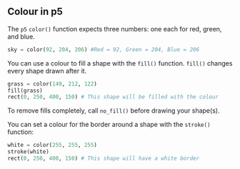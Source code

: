 ## Colour in p5

The `p5` `color()` function expects three numbers: one each for red, green, and blue.

```python
sky = color(92, 204, 206) #Red = 92, Green = 204, Blue = 206
```

You can use a colour to fill a shape with the `fill()` function. `fill()` changes every shape drawn after it.

```python
grass = color(149, 212, 122)
fill(grass)
rect(0, 250, 400, 150) # This shape will be filled with the colour
```

To remove fills completely, call `no_fill()` before drawing your shape(s).

You can set a colour for the border around a shape with the `stroke()` function:

```python
white = color(255, 255, 255)
stroke(white)
rect(0, 250, 400, 150) # This shape will have a white border
```
